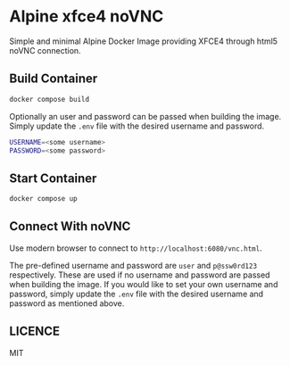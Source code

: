 # Alpine xfce4 noVNC

Simple and minimal Alpine Docker Image providing XFCE4 through html5 noVNC connection.

## Build Container

```bash
docker compose build
```

Optionally an user and password can be passed when building the image. Simply update the `.env` file with the desired username and password.

```sh
USERNAME=<some username>
PASSWORD=<some password>
```

## Start Container

```bash
docker compose up
```

## Connect With noVNC

Use modern browser to connect to `http://localhost:6080/vnc.html`. 

The pre-defined username and password are `user` and `p@ssw0rd123` respectively. These are used if no username and password are passed when building the image. If you would like to set your own username and password, simply update the `.env` file with the desired username and password as mentioned above.

## LICENCE

MIT
